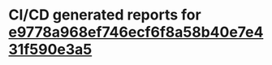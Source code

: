 # CI/CD generated reports for [e9778a968ef746ecf6f8a58b40e7e431f590e3a5](https://github.com/hydephp/develop/commit/e9778a968ef746ecf6f8a58b40e7e431f590e3a5)
